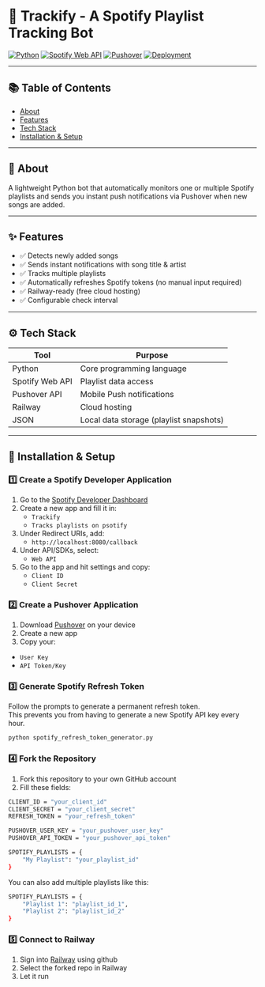 # 🎵 Trackify - A Spotify Playlist Tracking Bot

[![Python](https://img.shields.io/badge/Python-3.8%2B-blue?logo=python&logoColor=white)](https://www.python.org/)
[![Spotify Web API](https://img.shields.io/badge/Spotify-API-1DB954?logo=spotify&logoColor=white)](https://developer.spotify.com/)
[![Pushover](https://img.shields.io/badge/Pushover-Notifications-blueviolet)](https://pushover.net)
[![Deployment](https://img.shields.io/badge/Deployed%20on-Railway-0B0D0E?logo=railway&logoColor=white)](https://railway.app/)

---

## 📚 Table of Contents
- [About](#about)
- [Features](#features)
- [Tech Stack](#tech-stack)
- [Installation & Setup](#installation--setup)

---

## 📖 About

A lightweight Python bot that automatically monitors one or multiple Spotify playlists and sends you instant push notifications via Pushover when new songs are added.

---

## ✨ Features
- ✅ Detects newly added songs
- ✅ Sends instant notifications with song title & artist
- ✅ Tracks multiple playlists
- ✅ Automatically refreshes Spotify tokens (no manual input required)
- ✅ Railway-ready (free cloud hosting)
- ✅ Configurable check interval

---

## ⚙️ Tech Stack

| Tool | Purpose |
|------|---------|
| Python | Core programming language |
| Spotify Web API | Playlist data access |
| Pushover API | Mobile Push notifications |
| Railway | Cloud hosting |
| JSON | Local data storage (playlist snapshots) |

---

## 🚀 Installation & Setup

### 1️⃣ Create a Spotify Developer Application
1. Go to the [Spotify Developer Dashboard](https://developer.spotify.com/dashboard)
2. Create a new app and fill it in:
   - `Trackify`
   - `Tracks playlists on psotify`
3. Under Redirect URIs, add:
   - `http://localhost:8080/callback`
4. Under API/SDKs, select:
   - `Web API`
2. Go to the app and hit settings and copy:
   - `Client ID`
   - `Client Secret`

### 2️⃣ Create a Pushover Application
1. Download [Pushover](https://pushover.net/apps/build) on your device
2. Create a new app
3. Copy your:
- `User Key`
- `API Token/Key`

### 3️⃣ Generate Spotify Refresh Token
Follow the prompts to generate a permanent refresh token.  
This prevents you from having to generate a new Spotify API key every hour.
```bash
python spotify_refresh_token_generator.py
```

### 4️⃣ Fork the Repository
1. Fork this repository to your own GitHub account
2. Fill these fields:
```bash
CLIENT_ID = "your_client_id"
CLIENT_SECRET = "your_client_secret"
REFRESH_TOKEN = "your_refresh_token"

PUSHOVER_USER_KEY = "your_pushover_user_key"
PUSHOVER_API_TOKEN = "your_pushover_api_token"

SPOTIFY_PLAYLISTS = {
    "My Playlist": "your_playlist_id"
}
```
You can also add multiple playlists like this:
```bash
SPOTIFY_PLAYLISTS = {
    "Playlist 1": "playlist_id_1",
    "Playlist 2": "playlist_id_2"
}
```

### 5️⃣ Connect to Railway
1. Sign into [Railway](https://railway.com) using github
2. Select the forked repo in Railway
3. Let it run
